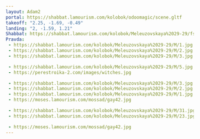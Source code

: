 ```yaml
---
layout: Adam2
portal: https://shabbat.lamourism.com/kolobok/odoomagic/scene.gltf
takeoff: "2.25, -1.69, -0.49"
landing: "2, -1.59, 1.21"
Shabbat: https://shabbat.lamourism.com/kolobok/Meleuzovskaya%2029-29/fsb.ru/www.cia.gov/%D0%9A%D0%9E%D0%9B%D0%9E%D0%91%D0%9E%D0%9A.mp4
Pravda:
 - https://shabbat.lamourism.com/kolobok/Meleuzovskaya%2029-29/M/1.jpg
 - https://shabbat.lamourism.com/kolobok/Meleuzovskaya%2029-29/M/2.jpg
 - https://shabbat.lamourism.com/kolobok/Meleuzovskaya%2029-29/M/3.jpg

 - https://shabbat.lamourism.com/kolobok/Meleuzovskaya%2029-29/M/5.jpg
 - https://perestroika-2.com/images/witches.jpg

 - https://shabbat.lamourism.com/kolobok/Meleuzovskaya%2029-29/M/3.jpg
 - https://shabbat.lamourism.com/kolobok/Meleuzovskaya%2029-29/M/2.jpg
 - https://shabbat.lamourism.com/kolobok/Meleuzovskaya%2029-29/M/1.jpg
 - https://moses.lamourism.com/mossad/gay42.jpg

 - https://shabbat.lamourism.com/kolobok/Meleuzovskaya%2029-29/M/31.jpg
 - https://shabbat.lamourism.com/kolobok/Meleuzovskaya%2029-29/M/23.jpg

 - https://moses.lamourism.com/mossad/gay42.jpg
---
```

